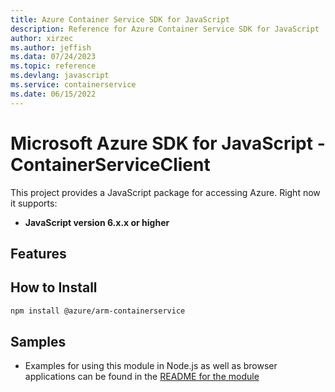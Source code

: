 ```yaml
---
title: Azure Container Service SDK for JavaScript
description: Reference for Azure Container Service SDK for JavaScript
author: xirzec
ms.author: jeffish
ms.data: 07/24/2023
ms.topic: reference
ms.devlang: javascript
ms.service: containerservice
ms.date: 06/15/2022
---
```

# Microsoft Azure SDK for JavaScript - ContainerServiceClient
This project provides a JavaScript package for accessing Azure. Right now it supports:
- **JavaScript version 6.x.x or higher**

## Features


## How to Install

```bash
npm install @azure/arm-containerservice
```

## Samples

* Examples for using this module in Node.js as well as browser applications can be found in the [README for the module](https://www.npmjs.com/package/@azure/arm-containerservice)